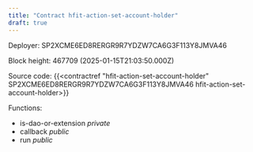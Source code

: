 ```yaml
---
title: "Contract hfit-action-set-account-holder"
draft: true
---
```

Deployer: SP2XCME6ED8RERGR9R7YDZW7CA6G3F113Y8JMVA46


 



Block height: 467709 (2025-01-15T21:03:50.000Z)

Source code: {{<contractref "hfit-action-set-account-holder" SP2XCME6ED8RERGR9R7YDZW7CA6G3F113Y8JMVA46 hfit-action-set-account-holder>}}

Functions:

* is-dao-or-extension _private_
* callback _public_
* run _public_

